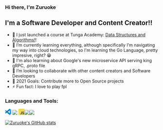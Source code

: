 ### Hi there, I'm Zuruoke


## I'm a Software Developer and Content Creator!!

- 🔭 I just launched a course at Tunga Academy: [Data Structures and Algorithms!](https://academy.tunga.io/resources/data-structures-and-algorithms-course)!
- 🌱 I’m currently learning everything, although specifically I'm navigating my way into cloud technologies, so I'm learning the Go Language, pretty impresive, right? 😁
- 🌱 I'm also learning about Google's new microservice API serving king gRPC, .proto file
- 👯 I’m looking to collaborate with other content creators and Software Developers
- 🥅 2021 Goals: Contribute more to Open Source projects
- ⚡ Fun fact: I love to play fpl


### Languages and Tools:

<img  alt="Visual Studio Code" width="4%" src="https://raw.githubusercontent.com/github/explore/80688e429a7d4ef2fca1e82350fe8e3517d3494d/topics/visual-studio-code/visual-studio-code.png" /> <img width="10%" src="https://dwglogo.com/wp-content/uploads/2018/03/Dart_logo.png" /> <img alt="JavaScript" width="4%" src="https://raw.githubusercontent.com/github/explore/80688e429a7d4ef2fca1e82350fe8e3517d3494d/topics/javascript/javascript.png" /><img width="6%" src="https://upload.wikimedia.org/wikipedia/commons/thumb/0/05/Go_Logo_Blue.svg/1280px-Go_Logo_Blue.svg.png" /><img width="5%" src="https://cdn.worldvectorlogo.com/logos/typescript-2.svg" /> 




[![Zuruoke's GitHub stats](https://github-readme-stats.vercel.app/api?username=zuruoke&show_icons=true&theme=radical)](https://github.com/anuraghazra/github-readme-stats)
<!-- [![Top Langs](https://github-readme-stats.vercel.app/api/top-langs/?username=zuruoke&show_icons=true&theme=radical)](https://github.com/anuraghazra/github-readme-stats) -->


